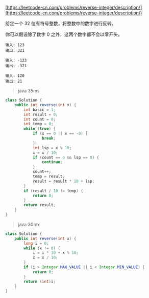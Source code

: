 [https://leetcode-cn.com/problems/reverse-integer/description/](https://leetcode-cn.com/problems/reverse-integer/description/)

给定一个 32 位有符号整数，将整数中的数字进行反转。

你可以假设除了数字 0 之外，这两个数字都不会以零开头。

    输入: 123
    输出: 321

    输入: -123
    输出: -321

    输入: 120
    输出: 21



>java 35ms

```java
class Solution {
    public int reverse(int x) {
        int basic = 1;
        int result = 0;
        int count = 0;
        int temp = 0;
        while (true) {
            if (x == 0 || x == -0) {
                break;
            }
            int lsp = x % 10;
            x = x / 10;
            if (count == 0 && lsp == 0) {
                continue;
            }
            count++;
            temp = result;
            result = result * 10 + lsp;
        }
        if (result / 10 != temp) {
            return 0;
        }
        return result;
    }
}
```


>java 30mx

```java
class Solution {
    public int reverse(int x) {
        long i = 0;
        while (x != 0) {
            i = i * 10 + x % 10;
            x = x / 10;
        }
        if (i > Integer.MAX_VALUE || i < Integer.MIN_VALUE) {
            return 0;
        }
        return (int)i;
    }
}
```
